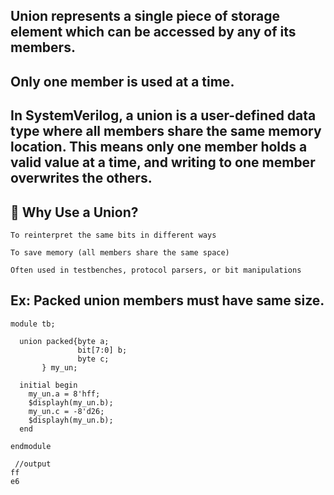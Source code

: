 ## Union represents a single piece of storage element which can be accessed by any of its members.
## Only one member is used at a time.

## In SystemVerilog, a union is a user-defined data type where all members share the same memory location. This means only one member holds a valid value at a time, and writing to one member overwrites the others.

## 🔹 Why Use a Union?
```
To reinterpret the same bits in different ways

To save memory (all members share the same space)

Often used in testbenches, protocol parsers, or bit manipulations
```
## Ex: Packed union members must have same size.
```
module tb;
  
  union packed{byte a;
               bit[7:0] b;
               byte c;
       } my_un;
  
  initial begin
    my_un.a = 8'hff;
    $displayh(my_un.b);
    my_un.c = -8'd26;
    $displayh(my_un.b);
  end
  
endmodule

 //output
ff
e6
```
